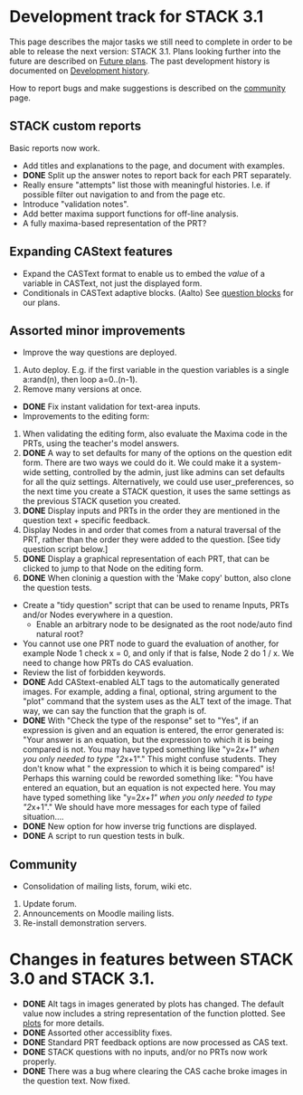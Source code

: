 # Development track for STACK 3.1

This page describes the major tasks we still need to complete in order to be
able to release the next version: STACK 3.1. Plans looking
further into the future are described on [Future plans](Future_plans.md). The
past development history is documented on [Development history](Development_history.md).

How to report bugs and make suggestions is described on the [community](../About/Community.md) page.

## STACK custom reports ##

Basic reports now work.

* Add titles and explanations to the page, and document with examples.
* **DONE** Split up the answer notes to report back for each PRT separately.
* Really ensure "attempts" list those with meaningful histories.  I.e. if possible filter out navigation to and from the page etc.
* Introduce "validation notes".
* Add better maxima support functions for off-line analysis.
 * A fully maxima-based representation of the PRT?

## Expanding CAStext features

* Expand the CASText format to enable us to embed the _value_ of a variable in CASText, not just the displayed form.
* Conditionals in CASText adaptive blocks. (Aalto) See [question blocks](../Authoring/Question_blocks.md) for our plans.

## Assorted minor improvements ##

* Improve the way questions are deployed.
 1. Auto deploy.  E.g. if the first variable in the question variables is a single a:rand(n), then loop a=0..(n-1).
 2. Remove many versions at once.
* **DONE** Fix instant validation for text-area inputs.
* Improvements to the editing form:
 1. When validating the editing form, also evaluate the Maxima code in the PRTs, using the teacher's model answers.
 2. **DONE** A way to set defaults for many of the options on the question edit form. There are two ways we could do it. We could make it a system-wide setting, controlled by the admin, just like admins can set defaults for all the quiz settings. Alternatively, we could use user_preferences, so the next time you create a STACK question, it uses the same settings as the previous STACK qusetion you created.
 3. **DONE** Display inputs and PRTs in the order they are mentioned in the question text + specific feedback.
 4. Display Nodes in and order that comes from a natural traversal of the PRT, rather than the order they were added to the question. [See tidy question script below.]
 5. **DONE** Display a graphical representation of each PRT, that can be clicked to jump to that Node on the editing form.
 6. **DONE** When cloninig a question with the 'Make copy' button, also clone the question tests.
* Create a "tidy question" script that can be used to rename Inputs, PRTs and/or Nodes everywhere in a question.
  * Enable an arbitrary node to be designated as the root node/auto find natural root?
* You cannot use one PRT node to guard the evaluation of another, for example Node 1 check x = 0, and only if that is false, Node 2 do 1 / x. We need to change how PRTs do CAS evaluation.
* Review the list of forbidden keywords.
* **DONE** Add CAStext-enabled ALT tags to the automatically generated images. For example, adding a final, optional, string argument to the "plot" command that the system uses as the ALT text of the image. That way, we can say the function that the graph is of. 
* **DONE** With "Check the type of the response" set to "Yes", if an expression is given and an equation is entered, the error generated is: "Your answer is an equation, but the expression to which it is being compared is not. You may have typed something like "y=2*x+1" when you only needed to type "2*x+1"." This might confuse students. They don't know what " the expression to which it is being compared" is! Perhaps this warning could be reworded something like: "You have entered an equation, but an equation is not expected here. You may have typed something like "y=2*x+1" when you only needed to type "2*x+1"." We should have more messages for each type of failed situation....
* **DONE** New option for how inverse trig functions are displayed.
* **DONE** A script to run question tests in bulk.

## Community

* Consolidation of mailing lists, forum, wiki etc.
 1. Update forum.
 2. Announcements on Moodle mailing lists.
 3. Re-install demonstration servers.

# Changes in features between STACK 3.0 and STACK 3.1.

* **DONE** Alt tags in images generated by plots has changed.  The default value now includes a string representation of the function plotted.  See [plots](../CAS/Plots.md#alttext) for more details.
* **DONE** Assorted other accessiblity fixes.
* **DONE** Standard PRT feedback options are now processed as CAS text.
* **DONE** STACK questions with no inputs, and/or no PRTs now work properly.
* **DONE** There was a bug where clearing the CAS cache broke images in the question text. Now fixed.
